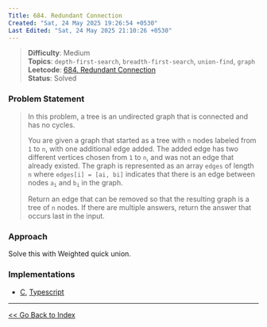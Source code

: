 ```yaml
---
Title: 684. Redundant Connection
Created: "Sat, 24 May 2025 19:26:54 +0530"
Last Edited: "Sat, 24 May 2025 21:10:26 +0530"
---
```


> **Difficulty**: Medium  
> **Topics**: `depth-first-search`, `breadth-first-search`, `union-find`, `graph`  
> **Leetcode**: [684. Redundant Connection][leetcode-684]  
> **Status**: Solved

### Problem Statement

> In this problem, a tree is an undirected graph that is connected and has no
> cycles.
>
> You are given a graph that started as a tree with `n` nodes labeled from `1` to `n`,
> with one additional edge added. The added edge has two different vertices chosen
> from `1` to `n`, and was not an edge that already existed. The graph is represented
> as an array `edges` of length `n` where `edges[i] = [ai, bi]` indicates that
> there is an edge between nodes <code>a<sub>i</sub></code> and
> <code>b<sub>i</sub></code> in the graph.
>
> Return an edge that can be removed so that the resulting graph is a tree of `n`
> nodes. If there are multiple answers, return the answer that occurs last in the
> input.

### Approach

Solve this with Weighted quick union.

### Implementations

- [C](./c/redundant_connection.c), [Typescript](./ts/redundant-connection.ts)

---

[<< Go Back to Index](../../index.md)

[leetcode-684]: https://leetcode.com/problems/redundant-connection/
